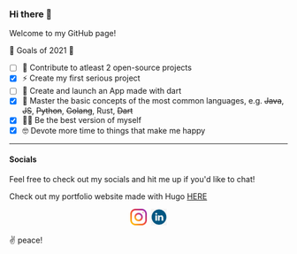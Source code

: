 ### Hi there 👋

Welcome to my GitHub page!

🚀 Goals of 2021 🚀
- [ ] 🔭 Contribute to atleast 2 open-source projects
- [x] ⚡️  Create my first serious project
- [ ] 📱 Create and launch an App made with dart
- [x] 🌱 Master the basic concepts of the most common languages, e.g. ~~Java~~, ~~JS~~, ~~Python~~, ~~Golang~~, Rust, ~~Dart~~
- [x] 👨‍🦰 Be the best version of myself 
- [x] 🤓 Devote more time to things that make me happy

---


#### Socials

Feel free to check out my socials and hit me up if you'd like to chat!

Check out my portfolio website made with Hugo [HERE](https://faagerholm.github.io/)

<p align='center'>
<a href="https://instagram.com/faagerholm"><img height="30" src="https://github.com/Faagerholm/Faagerholm/blob/main/icons/instagram-icon.png?raw=true"></a>&nbsp;
<a href="https://www.linkedin.com/in/jimmy-fagerholm/"><img height="30" src="https://github.com/Faagerholm/Faagerholm/blob/main/icons/linkedin-icon.png?raw=true"></a>
</p>

✌️ peace!
